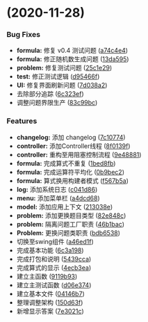 #  (2020-11-28)


### Bug Fixes

* **formula:** 修复 v0.4 测试问题 ([a74c4e4](https://github.com/vuhe/SoftwareStructure/commit/a74c4e4d61b8f2a17d09f28dc0ab84fc81bd501e))
* **formula:** 修正随机数生成问题 ([13da595](https://github.com/vuhe/SoftwareStructure/commit/13da595507b686a0b1a3ecbc0225e33c26b54afd))
* **problem:** 修复测试问题 ([25c1e29](https://github.com/vuhe/SoftwareStructure/commit/25c1e29994aef10a58861ba7de7956f98b1accfb))
* **test:** 修正测试逻辑 ([d95466f](https://github.com/vuhe/SoftwareStructure/commit/d95466f0a1a32f67bcb8fec14115d8ac491c0a22))
* **UI:** 修复界面刷新问题 ([7d038a2](https://github.com/vuhe/SoftwareStructure/commit/7d038a296a99bbb994a606fcb5061a23f4585848))
* 去除部分追踪 ([6c323ef](https://github.com/vuhe/SoftwareStructure/commit/6c323efaf5da55b22fa4b5bfec300c45c87d0328))
* 调整问题界限生产 ([83c99bc](https://github.com/vuhe/SoftwareStructure/commit/83c99bcd7ed03dc0a907e94ca91e6d7e463fec5c))


### Features

* **changelog:** 添加 changelog ([7c10774](https://github.com/vuhe/SoftwareStructure/commit/7c10774daafb543743a461b9ea1bb199db1f880d))
* **controller:** 添加Controller线程 ([8f0139f](https://github.com/vuhe/SoftwareStructure/commit/8f0139f17b4a2ad8af1cff52e8d091d2bc63e55c))
* **controller:** 重构至用阻塞控制流程 ([9e48881](https://github.com/vuhe/SoftwareStructure/commit/9e48881d012b6bbe826fe6007f5d30edd63b6fe9))
* **formula:** 完成算式不重复 ([1bed8fb](https://github.com/vuhe/SoftwareStructure/commit/1bed8fbbe945c77679dd6fde080af3f655692140))
* **formula:** 完成运算符平均化 ([0b9bec2](https://github.com/vuhe/SoftwareStructure/commit/0b9bec23bfc67af5d1e9e51141da684844f72aed))
* **formula:** 算式换用构建者模式 ([f567b5a](https://github.com/vuhe/SoftwareStructure/commit/f567b5af9ba2e02330aa18c701b88f42ab9a1398))
* **log:** 添加系统日志 ([c041d86](https://github.com/vuhe/SoftwareStructure/commit/c041d8677d5bbfdb4e28508c1982f7a8aa60f85c))
* **menu:** 添加菜单栏 ([a4dcd68](https://github.com/vuhe/SoftwareStructure/commit/a4dcd6889c7c4a97c81ff88553dd7f5fc4185343))
* **model:** 添加应用上下文 ([213038e](https://github.com/vuhe/SoftwareStructure/commit/213038e91bdae411fcf8deda85c8071cbe368df0))
* **problem:** 添加更换题目类型 ([82e848c](https://github.com/vuhe/SoftwareStructure/commit/82e848ca3900eebd1bffc01b4dd5848a2ee09a25))
* **problem:** 隔离问题工厂职责 ([46b1bac](https://github.com/vuhe/SoftwareStructure/commit/46b1baccdb70c85ba8bf8706a675410495700679))
* **Problem:** 更换问题类职责 ([bdb6538](https://github.com/vuhe/SoftwareStructure/commit/bdb65386d31546acbed3ddfdd92a64247069fb0f))
* 切换至swing组件 ([a46ed1f](https://github.com/vuhe/SoftwareStructure/commit/a46ed1ff2082b6fb04ac65b371a79248fb18d58c))
* 完成基本功能 ([6c3a198](https://github.com/vuhe/SoftwareStructure/commit/6c3a198ed8de6a72a6e571f0de201871c943ae55))
* 完成打包和说明 ([5439cca](https://github.com/vuhe/SoftwareStructure/commit/5439ccaa1590070fec442a9204cf5bc1ed4a8bff))
* 完成算式的显示 ([4ecb3ea](https://github.com/vuhe/SoftwareStructure/commit/4ecb3ead3c806940289c5d889891387b2affe60b))
* 建立主函数 ([9119b93](https://github.com/vuhe/SoftwareStructure/commit/9119b9357b4f5b542361764230d9a87f5e948ab7))
* 建立主测试函数 ([d06e374](https://github.com/vuhe/SoftwareStructure/commit/d06e374f4527bb8883171fd60ff93e6645534bae))
* 建立基本文件 ([04146b7](https://github.com/vuhe/SoftwareStructure/commit/04146b78021d2f6203247f34ba47783b6e47de6b))
* 整理调整架构 ([150d63f](https://github.com/vuhe/SoftwareStructure/commit/150d63f86a868f949785ec561590a3325aa3369d))
* 新增显示答案 ([7e3021c](https://github.com/vuhe/SoftwareStructure/commit/7e3021c583d9d1aca7c78deed86a674c2d2824e7))


